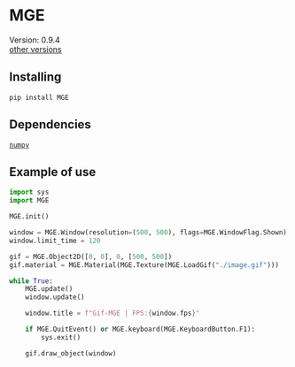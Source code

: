 # MGE 

Version: 0.9.4  
[other versions](https://github.com/lucas224112/MGE_Other_Versions)

## Installing
```
pip install MGE
```

## Dependencies
[`numpy`](https://pypi.org/project/numpy/)

## Example of use
```py
import sys
import MGE

MGE.init()

window = MGE.Window(resolution=(500, 500), flags=MGE.WindowFlag.Shown)
window.limit_time = 120

gif = MGE.Object2D([0, 0], 0, [500, 500])
gif.material = MGE.Material(MGE.Texture(MGE.LoadGif("./image.gif")))

while True:
    MGE.update()
    window.update()

    window.title = f"Gif-MGE | FPS:{window.fps}"

    if MGE.QuitEvent() or MGE.keyboard(MGE.KeyboardButton.F1):
        sys.exit()

    gif.draw_object(window)
```

